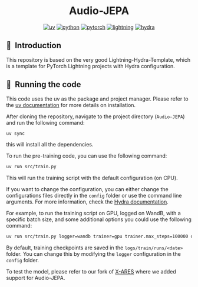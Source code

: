 <div align="center">

# Audio-JEPA
[![uv](https://img.shields.io/endpoint?url=https://raw.githubusercontent.com/astral-sh/uv/main/assets/badge/v0.json)](https://github.com/astral-sh/uv)
[![python](https://img.shields.io/badge/-Python_3.12-blue?logo=python&logoColor=white)](https://github.com/pre-commit/pre-commit)
[![pytorch](https://img.shields.io/badge/PyTorch_2.6+-ee4c2c?logo=pytorch&logoColor=white)](https://pytorch.org/get-started/locally/)
[![lightning](https://img.shields.io/badge/-Lightning_2.0+-792ee5?logo=pytorchlightning&logoColor=white)](https://pytorchlightning.ai/)
[![hydra](https://img.shields.io/badge/Config-Hydra_1.3-89b8cd)](https://hydra.cc/)

</div>

## 📌  Introduction

This repository is based on the very good Lightning-Hydra-Template, which is a template for PyTorch Lightning projects with Hydra configuration.

## 📌  Running the code

This code uses the uv as the package and project manager.
Please refer to the [uv documentation](https://docs.astral.sh/uv/) for more details on installation.

After cloning the repository, navigate to the project directory (`Audio-JEPA`) and run the following command:

```bash
uv sync
```

this will install all the dependencies.

To run the pre-training code, you can use the following command:

```bash
uv run src/train.py
```

This will run the training script with the default configuration (on CPU).

If you want to change the configuration, you can either change the configurations files directly in the `config` folder or use the command line arguments. For more information, check the [Hydra documentation](https://hydra.cc/docs/intro/).

For example, to run the training script on GPU, logged on WandB, with a specific batch size, and some additional options you could use the following command:

```bash
uv run src/train.py logger=wandb trainer=gpu trainer.max_steps=100000 data.batch_size=64 callbacks.model_checkpoint.every_n_train_steps=20000 callbacks.model_checkpoint.save_top_k=-1
```

By default, training checkpoints are saved in the `logs/train/runs/<date>` folder. You can change this by modifying the `logger` configuration in the `config` folder. 

To test the model, please refer to our fork of [X-ARES](https://github.com/LudovicTuncay/xares) where we added support for Audio-JEPA.

